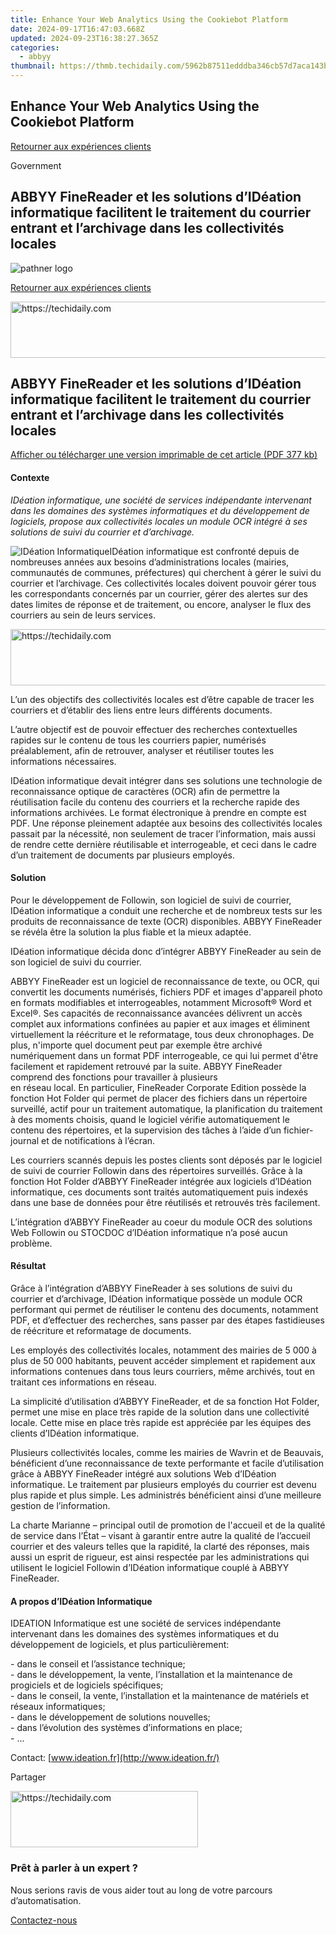 ```yaml
---
title: Enhance Your Web Analytics Using the Cookiebot Platform
date: 2024-09-17T16:47:03.668Z
updated: 2024-09-23T16:38:27.365Z
categories:
  - abbyy
thumbnail: https://thmb.techidaily.com/5962b87511edddba346cb57d7aca143b8c59fba6d9e1757c64fcaafab203f67d.jpg
---
```


## Enhance Your Web Analytics Using the Cookiebot Platform

[Retourner aux expériences clients](https://tools.techidaily.com/abbyy/products/)

Government

## ABBYY FineReader et les solutions d’IDéation informatique facilitent le traitement du courrier entrant et l’archivage dans les collectivités locales

![pathner logo](https://content.abbyy.com/-/media/project/abbyy/abbyy/logos-white/fr/39659.png?h=40&iar=0&w=120)

[Retourner aux expériences clients](https://tools.techidaily.com/abbyy/products/)

<!-- affiliate ads begin -->
<a href="https://ephamedtechinc.pxf.io/c/5597632/2137211/26400" target="_top" id="2137211">
  <img src="//a.impactradius-go.com/display-ad/26400-2137211" border="0" alt="https://techidaily.com" width="728" height="90"/>
</a>
<img height="0" width="0" src="https://ephamedtechinc.pxf.io/i/5597632/2137211/26400" style="position:absolute;visibility:hidden;" border="0" />
<!-- affiliate ads end -->

## ABBYY FineReader et les solutions d’IDéation informatique facilitent le traitement du courrier entrant et l’archivage dans les collectivités locales

[Afficher ou télécharger une version imprimable de cet article (PDF 377 kb)](https://static4.abbyy.com/abbyycommedia/10193/cs-idã-ation-fr-f.pdf) 

#### Contexte

_IDéation informatique, une société de services indépendante intervenant dans les domaines des systèmes informatiques et du développement de logiciels, propose aux collectivités locales un module OCR intégré à ses solutions de suivi du courrier et d’archivage._

![IDéation Informatique](https://static1.abbyy.com/abbyycommedia/10192/logoid1.png "IDéation Informatique")IDéation informatique est confronté depuis de nombreuses années aux besoins d’administrations locales (mairies, communautés de communes, préfectures) qui cherchent à gérer le suivi du courrier et l’archivage. Ces collectivités locales doivent pouvoir gérer tous les correspondants concernés par un courrier, gérer des alertes sur des dates limites de réponse et de traitement, ou encore, analyser le flux des courriers au sein de leurs services.

<!-- affiliate ads begin -->
<a href="https://appsumo.8odi.net/c/5597632/2037351/7443" target="_top" id="2037351">
  <img src="//a.impactradius-go.com/display-ad/7443-2037351" border="0" alt="https://techidaily.com" width="728" height="90"/>
</a>
<img height="0" width="0" src="https://appsumo.8odi.net/i/5597632/2037351/7443" style="position:absolute;visibility:hidden;" border="0" />
<!-- affiliate ads end -->

L’un des objectifs des collectivités locales est d’être capable de tracer les courriers et d’établir des liens entre leurs différents documents.

L’autre objectif est de pouvoir effectuer des recherches contextuelles rapides sur le contenu de tous les courriers papier, numérisés préalablement, afin de retrouver, analyser et réutiliser toutes les informations nécessaires.

IDéation informatique devait intégrer dans ses solutions une technologie de reconnaissance optique de caractères (OCR) afin de permettre la réutilisation facile du contenu des courriers et la recherche rapide des informations archivées. Le format électronique à prendre en compte est PDF. Une réponse pleinement adaptée aux besoins des collectivités locales passait par la nécessité, non seulement de tracer l’information, mais aussi de rendre cette dernière réutilisable et interrogeable, et ceci dans le cadre d’un traitement de documents par plusieurs employés.

#### Solution

Pour le développement de Followin, son logiciel de suivi de courrier, IDéation informatique a conduit une recherche et de nombreux tests sur les produits de reconnaissance de texte (OCR) disponibles. ABBYY FineReader se révéla être la solution la plus fiable et la mieux adaptée.

IDéation informatique décida donc d’intégrer ABBYY FineReader au sein de son logiciel de suivi du courrier.

ABBYY FineReader est un logiciel de reconnaissance de texte, ou OCR, qui convertit les documents numérisés, fichiers PDF et images d'appareil photo en formats modifiables et interrogeables, notamment Microsoft® Word et Excel®. Ses capacités de reconnaissance avancées délivrent un accès complet aux informations confinées au papier et aux images et éliminent virtuellement la réécriture et le reformatage, tous deux chronophages. De plus, n'importe quel document peut par exemple être archivé numériquement dans un format PDF interrogeable, ce qui lui permet d'être facilement et rapidement retrouvé par la suite. ABBYY FineReader comprend des fonctions pour travailler à plusieurs   
en réseau local. En particulier, FineReader Corporate Edition possède la fonction Hot Folder qui permet de placer des fichiers dans un répertoire surveillé, actif pour un traitement automatique, la planification du traitement à des moments choisis, quand le logiciel vérifie automatiquement le contenu des répertoires, et la supervision des tâches à l’aide d’un fichier-journal et de notifications à l’écran.

Les courriers scannés depuis les postes clients sont déposés par le logiciel de suivi de courrier Followin dans des répertoires surveillés. Grâce à la fonction Hot Folder d’ABBYY FineReader intégrée aux logiciels d’IDéation informatique, ces documents sont traités automatiquement puis indexés dans une base de données pour être réutilisés et retrouvés très facilement.

L’intégration d’ABBYY FineReader au coeur du module OCR des solutions Web Followin ou STOCDOC d’IDéation informatique n’a posé aucun problème.

#### Résultat

Grâce à l’intégration d’ABBYY FineReader à ses solutions de suivi du courrier et d’archivage, IDéation informatique possède un module OCR performant qui permet de réutiliser le contenu des documents, notamment PDF, et d’effectuer des recherches, sans passer par des étapes fastidieuses de réécriture et reformatage de documents.

Les employés des collectivités locales, notamment des mairies de 5 000 à plus de 50 000 habitants, peuvent accéder simplement et rapidement aux informations contenues dans tous leurs courriers, même archivés, tout en traitant ces informations en réseau.

La simplicité d’utilisation d’ABBYY FineReader, et de sa fonction Hot Folder, permet une mise en place très rapide de la solution dans une collectivité locale. Cette mise en place très rapide est appréciée par les équipes des clients d’IDéation informatique.

Plusieurs collectivités locales, comme les mairies de Wavrin et de Beauvais, bénéficient d’une reconnaissance de texte performante et facile d’utilisation grâce à ABBYY FineReader intégré aux solutions Web d’IDéation informatique. Le traitement par plusieurs employés du courrier est devenu plus rapide et plus simple. Les administrés bénéficient ainsi d’une meilleure gestion de l’information.

La charte Marianne – principal outil de promotion de l'accueil et de la qualité de service dans l’État – visant à garantir entre autre la qualité de l’accueil courrier et des valeurs telles que la rapidité, la clarté des réponses, mais aussi un esprit de rigueur, est ainsi respectée par les administrations qui utilisent le logiciel Followin d’IDéation informatique couplé à ABBYY FineReader.

#### A propos d’IDéation Informatique

IDEATION Informatique est une société de services indépendante intervenant dans les domaines des systèmes informatiques et du développement de logiciels, et plus particulièrement:

\- dans le conseil et l’assistance technique;  
\- dans le développement, la vente, l’installation et la maintenance de progiciels et de logiciels spécifiques;  
\- dans le conseil, la vente, l’installation et la maintenance de matériels et réseaux informatiques;  
\- dans le développement de solutions nouvelles;  
\- dans l’évolution des systèmes d’informations en place;  
\- ...

Contact: [www.ideation.fr](http://www.ideation.fr/)

Partager 

<!-- affiliate ads begin -->
<a href="https://aligracehair.sjv.io/c/5597632/1975836/19272" target="_top" id="1975836">
  <img src="//a.impactradius-go.com/display-ad/19272-1975836" border="0" alt="https://techidaily.com" width="300" height="90"/>
</a>
<img height="0" width="0" src="https://aligracehair.sjv.io/i/5597632/1975836/19272" style="position:absolute;visibility:hidden;" border="0" />
<!-- affiliate ads end -->

### Prêt à parler à un expert ?

Nous serions ravis de vous aider tout au long de votre parcours d’automatisation.

[Contactez-nous](https://tools.techidaily.com/abbyy/products/)

<ins class="adsbygoogle"
     style="display:block"
     data-ad-format="autorelaxed"
     data-ad-client="ca-pub-7571918770474297"
     data-ad-slot="1223367746"></ins>

<ins class="adsbygoogle"
     style="display:block"
     data-ad-client="ca-pub-7571918770474297"
     data-ad-slot="8358498916"
     data-ad-format="auto"
     data-full-width-responsive="true"></ins>



